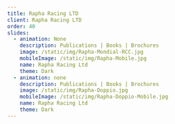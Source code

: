```yaml
---
title: Rapha Racing LTD
client: Rapha Racing LTD
order: 40
slides:
  - animation: None
    description: Publications | Books | Brochures
    image: /static/img/Rapha-Mondial-RCC.jpg
    mobileImage: /static/img/Rapha-Mobile.jpg
    name: Rapha Racing Ltd
    theme: Dark
  - animation: none
    description: Publications | Books | Brochures
    image: /static/img/Rapha-Doppio.jpg
    mobileImage: /static/img/Rapha-Doppio-Mobile.jpg
    name: Rapha Racing Ltd
    theme: Dark
---
```


